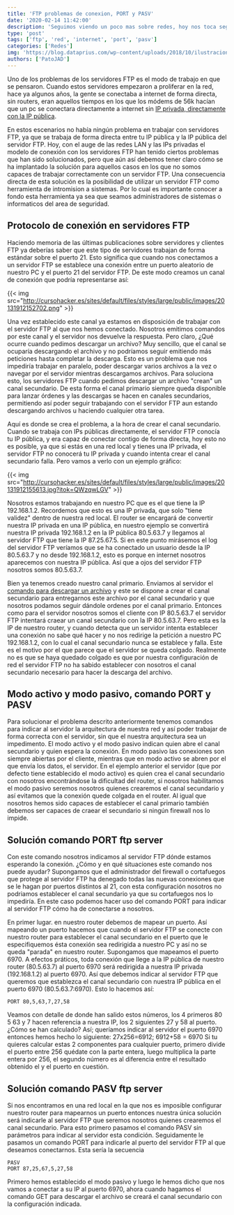 ```yaml
---
title: 'FTP problemas de conexion, PORT y PASV'
date: '2020-02-14 11:42:00'
description: 'Seguimos viendo un poco mas sobre redes, hoy nos toca seguir nadando en FTP para conocer sus problemas de conexion, PORT y PASV'
type: 'post'
tags: ['ftp', 'red', 'internet', 'port', 'pasv']
categories: ['Redes']
img: 'https://blog.dataprius.com/wp-content/uploads/2018/10/ilustracion-ftp.jpg'
authors: ['PatoJAD']
---
```


Uno de los problemas de los servidores FTP es el modo de trabajo en que se pensaron. Cuando estos servidores empezaron a proliferar en la red, hace ya algunos años, la gente se conectaba a internet de forma directa, sin routers, eran aquellos tiempos en los que los módems de 56k hacían que un pc se conectara directamente a internet sin [IP privada, directamente con la IP pública](/post/2020/01/direcciones-ips-nuestra-huella-en-la-red/).

En estos escenarios no había ningún problema en trabajar con servidores FTP, ya que se trabaja de forma directa entre tu IP pública y la IP pública del servidor FTP. Hoy, con el auge de las redes LAN y las IPs privadas el modelo de conexión con los servidores FTP han tenido ciertos problemas que han sido solucionados, pero que aún así debemos tener claro cómo se ha implantado la solución para aquellos casos en los que no somos capaces de trabajar correctamente con un servidor FTP. Una consecuencia directa de esta solución es la posibilidad de utilizar un servidor FTP como herramienta de intromision a sistemas. Por lo cual es importante conocer a fondo esta herramienta ya sea que seamos administradores de sistemas o informaticos del area de seguridad.

## Protocolo de conexión en servidores FTP

Haciendo memoria de las últimas publicaciones sobre servidores y clientes FTP ya deberías saber que este tipo de servidores trabajan de forma estándar sobre el puerto 21. Esto significa que cuando nos conectamos a un servidor FTP se establece una conexión entre un puerto aleatorio de nuestro PC y el puerto 21 del servidor FTP. De este modo creamos un canal de conexión que podría representarse así:

{{< img src="http://cursohacker.es/sites/default/files/styles/large/public/images/20131912152702.png" >}}

Una vez establecido este canal ya estamos en disposición de trabajar con el servidor FTP al que nos hemos conectado. Nosotros emitimos comandos por este canal y el servidor nos devuelve la respuesta. Pero claro, ¿Qué ocurre cuando pedimos descargar un archivo? Muy sencillo, que el canal se ocuparía descargando el archivo y no podríamos seguir emitiendo más peticiones hasta completar la descarga. Esto es un problema que nos impediría trabajar en paralelo, poder descargar varios archivos a la vez o navegar por el servidor mientras descargamos archivos. Para soluciona esto, los servidores FTP cuando pedimos descargar un archivo "crean" un canal secundario. De esta forma el canal primario siempre queda disponible para lanzar órdenes y las descargas se hacen en canales secundarios, permitiendo así poder seguir trabajando con el servidor FTP aun estando descargando archivos u haciendo cualquier otra tarea.

Aquí es donde se crea el problema, a la hora de crear el canal secundario. Cuando se trabaja con IPs públicas directamente, el servidor FTP conocía tu IP pública, y era capaz de conectar contigo de forma directa, hoy esto no es posible, ya que si estás en una red local y tienes una IP privada, el servidor FTP no conocerá tu IP privada y cuando intenta crear el canal secundario falla. Pero vamos a verlo con un ejemplo gráfico:

{{< img src="http://cursohacker.es/sites/default/files/styles/large/public/images/20131912155613.jpg?itok=QWzqwLGV" >}}

Nosotros estamos trabajando en nuestro PC que es el que tiene la IP 192.168.1.2. Recordemos que esto es una IP privada, que solo "tiene validez" dentro de nuestra red local. El router se encargará de convertir nuestra IP privada en una IP pública, en nuestro ejemplo se convertirá nuestra IP privada 192.168.1.2 en la IP pública 80.5.63.7 y llegamos al servidor FTP que tiene la IP 87.25.67.5. Si en este punto mirásemos el log del servidor FTP veríamos que se ha conectado un usuario desde la IP 80.5.63.7 y no desde 192.168.1.2, esto es porque en internet nosotros aparecemos con nuestra IP pública. Así que a ojos del servidor FTP nosotros somos 80.5.63.7.

Bien ya tenemos creado nuestro canal primario. Enviamos al servidor el [comando para descargar un archivo](/post/2020/02/comandos-ftp/) y este se dispone a crear el canal secundario para entregarnos este archivo por el canal secundario y que nosotros podamos seguir dándole ordenes por el canal primario. Entonces como para el servidor nosotros somos el cliente con IP 80.5.63.7 el servidor FTP intentará craear un canal secundario con la IP 80.5.63.7. Pero esta es la IP de nuestro router, y cuando detecta que un servidor intenta establecer una conexión no sabe qué hacer y no nos redirige la petición a nuestro PC 192.168.1.2, con lo cual el canal secundario nunca se establece y falla. Este es el motivo por el que parece que el servidor se queda colgado. Realmente no es que se haya quedado colgado es que por nuestra configuración de red el servidor FTP no ha sabido establecer con nosotros el canal secundario necesario para hacer la descarga del archivo.

## Modo activo y modo pasivo, comando PORT y PASV

Para solucionar el problema descrito anteriormente tenemos comandos para indicar al servidor la arquitectura de nuestra red y así poder trabajar de forma correcta con el servidor, sin que el nuestra arquitectura sea un impedimento. El modo activo y el modo pasivo indican quien abre el canal secundario y quien espera la conexión. En modo pasivo las conexiones son siempre abiertas por el cliente, mientras que en modo activo se abren por el que envía los datos, el servidor. En el ejemplo anterior el servidor (que por defecto tiene establecido el modo activo) es quien crea el canal secundario con nosotros encontrándose la dificultad del router, si nosotros habilitamos el modo pasivo seremos nosotros quienes crearemos el canal secundario y así evitamos que la conexión quede colgada en el router. Al igual que nosotros hemos sido capaces de establecer el canal primario también debemos ser capaces de craear el secundario si ningún firewall nos lo impide.

## Solución comando PORT ftp server

Con este comando nosotros indicamos al servidor FTP dónde estamos esperando la conexión. ¿Cómo y en qué situaciones este comando nos puede ayudar? Supongamos que el administrador del firewall o cortafuegos que protege al servidor FTP ha denegado todas las nuevas conexiones que se le hagan por puertos distintos al 21, con esta configuración nosotros no podriamos establecer el canal secundario ya que su cortafuegos nos lo impediría. En este caso podemos hacer uso del comando PORT para indicar al servidor FTP cómo ha de conectarse a nosotros.

En primer lugar. en nuestro router debemos de mapear un puerto. Así mapeando un puerto hacemos que cuando el servidor FTP se conecte con nuestro router para establecer el canal secundario en el puerto que le especifiquemos ésta conexión sea redirigida a nuestro PC y así no se queda "parada" en nuestro router. Supongamos que mapeamos el puerto 6970. A efectos práticos, toda conexión que llege a la IP pública de nuestro router (80.5.63.7) al puerto 6970 será redirigida a nuestra IP privada (192.168.1.2) al puerto 6970. Así que debemos indicar al servidor FTP que queremos que establezca el canal secundario con nuestra IP pública en el puerto 6970 (80.5.63.7:6970). Esto lo hacemos así:

    PORT 80,5,63,7,27,58

Veamos con detalle de donde han salido estos números, los 4 primeros 80 5 63 y 7 hacen referencia a nuestra IP, los 2 siguientes 27 y 58 al puerto. ¿Cómo se han calculado? Así; queríamos indicar al servidor el puerto 6970 entonces hemos hecho lo siguiente: 27x256=6912; 6912+58 = 6970 Si tu quieres calcular estas 2 componentes para cualquier puerto, primero divide el puerto entre 256 quédate con la parte entera, luego multiplica la parte entera por 256, el segundo número es al diferencia entre el resultado obtenido el y el puerto en cuestión.

## Solución comando PASV ftp server

Si nos encontramos en una red local en la que nos es imposible configurar nuestro router para mapearnos un puerto entonces nuestra única solución será indicarle al servidor FTP que seremos nosotros quienes crearemos el canal secundario. Para esto primero pasamos el comando PASV sin parámetros para indicar al servidor esta condición. Seguidamente le pasamos un comando PORT para indicarle al puerto del servidor FTP al que deseamos conectarnos. Esta sería la secuencia

    PASV
    PORT 87,25,67,5,27,58

Primero hemos establecido el modo pasivo y luego le hemos dicho que nos vamos a conectar a su IP al puerto 6970, ahora cuando hagamos el comando GET para descargar el archivo se creará el canal secundario con la configuración indicada.
